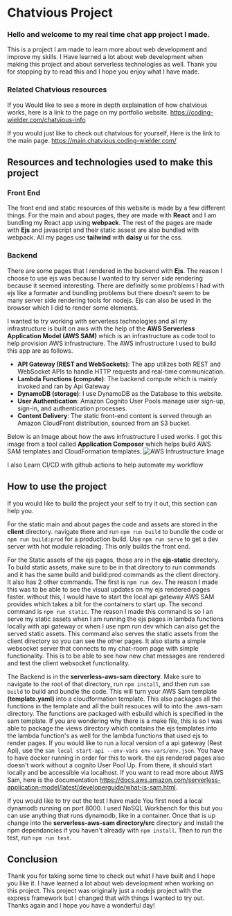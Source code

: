 # **Chatvious Project**
### Hello and welcome to my real time chat app project I made. 

This is a project I am made to learn more about web development and improve my skills. I Have learned a lot about web development when making this project and about serverless technologies as well. Thank you for stopping by to read this and I hope you enjoy what I have made.

### Related Chatvious resources
If you Would like to see a more in depth explaination of how chatvious works, here is a link to the page on my portfolio website. <https://coding-wielder.com/chatvious-info>

If you would just like to check out chatvious for yourself, Here is the link to the main page. <https://main.chatvious.coding-wielder.com/>

## Resources and technologies used to make this project
### Front End
The front end and static resources of this website is made by a few different things. For the main and about pages, they are made with **React** and I am bundling my React app using **webpack**. The rest of the pages are made with **Ejs** and javascript and their static assest are also bundled with webpack. All my pages use **tailwind** with **daisy** ui for the css.

### Backend
There are some pages that I rendered in the backend with **Ejs**. The reason I choose to use ejs was because I wanted to try server side rendering because it seemed interesting. There are definitly some problems I had with ejs like a formater and bundling problems but there doesn't seem to be many server side rendering tools for nodejs. Ejs can also be used in the browser which I did to render some elements.

I wanted to try working with serverless technologies and all my infrastructure is built on aws with the help of the **AWS Serverless Application Model (AWS SAM)** which is an infrastructure as code tool to help provision AWS infrustructure. The AWS infrustructure I used to build this app are as follows.
- **API Gateway (REST and WebSockets)**: The app utilizes both REST and WebSocket APIs to handle HTTP requests and real-time communication.
- **Lambda Functions (compute)**: The backend compute which is mainly invoked and ran by Api Gateway
- **DynamoDB (storage)**: I use DynamoDB as the Database to this website.
- **User Authentication**: Amazon Cognito User Pools manage user sign-up, sign-in, and authentication processes.
- **Content Delivery**: The static front-end content is served through an Amazon CloudFront distribution, sourced from an S3 bucket.

Below is an Image about how the aws infrustructure I used works. I got this image from a tool called **Application Composer** which helps build AWS SAM templates and CloudFormation templates.
![AWS Infrustructure Image](./assets/chatvious-aws-infrastructure-1920-1800.avif)

I also Learn CI/CD with github actions to help automate my workflow

## How to use the project
If you would like to build the project your self to try it out, this section can help you.

For the static main and about pages the code and assets are stored in the **client** directory. navigate there and run `npm run build` to bundle the code or `npm run build:prod` for a production build. Use `npm run serve` to get a dev server with hot module reloading. This only builds the front end.

For the Static assets of the ejs pages, those are in the **ejs-static** directory. To build static assets, make sure to be in that directory to run commands and it has the same build and build:prod commands as the client directory. It also has 2 other commands. The first is `npm run dev`. The reason I made this was to be able to see the visual updates on my ejs rendered pages faster. without this, I would have to start the local api gateway AWS SAM provides which takes a bit for the containers to start up. The second command is `npm run static`. The reason I made this command is so I an serve my static assets when I am running the ejs pages in lambda functions locally with api gateway or when I use npm run dev which can also get the served static assets. This command also serves the static assets from the client directory so you can see the other pages. It also starts a simple websocket server that connects to my chat-room page with simple functionality. This is to be able to see how new chat messages are rendered and test the client websocket functionality.

The Backend is in the **serverless-aws-sam directory**. Make sure to navigate to the root of that directory, run `npm install`, and then run `sam build` to build and bundle the code. This will turn your AWS Sam template **(template.yaml)** into a cloudformation template. This also packages all the functions in the template and all the built resouces will to into the .aws-sam directory. The functions are packaged with esbuild which is specified in the sam template. If you are wondering why there is a make file, this is so I was able to package the views directory which contains the ejs templates into the lambda function's as well for the lambda functions that used ejs to render pages. If you would like to run a local version of a api gateway (Rest Api), use the `sam local start-api --env-vars env-vars/env.json`. You have to have docker running in order for this to work. the ejs rendered pages also doesn't work without a cognito User Pool Up. From there, it should start locally and be accessible via localhost. If you want to read more about AWS Sam, here is the documentation <https://docs.aws.amazon.com/serverless-application-model/latest/developerguide/what-is-sam.html>.

If you would like to try out the test I have made You first need a local dynamodb running on port 8000. I used NoSQL Workbench for this but you can use anything that runs dynamodb, like in a container. Once that is up change into the **serverless-aws-sam directory/src** directory and install the npm dependancies if you haven't already with `npm install`. Then to run the test, run `npm run test`.

## Conclusion
Thank you for taking some time to check out what I have built and I hope you like it. I have learned a lot about web development when working on this project. This project was originally just a nodejs project with the express framework but I changed that with things I wanted to try out. Thanks again and I hope you have a wonderful day!
